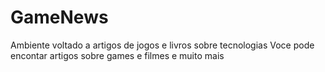 # GameNews
Ambiente voltado a artigos de jogos e livros sobre tecnologias
Voce pode encontar artigos sobre games e filmes e muito mais
